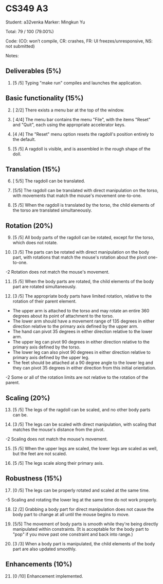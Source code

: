# CS349 A3
Student: a32venka
Marker: Mingkun Yu


Total: 79 / 100 (79.00%)

Code: 
(CO: won’t compile, CR: crashes, FR: UI freezes/unresponsive, NS: not submitted)


Notes:   

## Deliverables (5%)

1. [5 /5] Typing "make run" compiles and launches the application.

## Basic functionality (15%)

2. [ 2/2] There exists a menu bar at the top of the window.

3. [ 4/4] The menu bar contains the menu "File", with the items "Reset" and "Quit", each using the appropriate accelerator keys.

4. [4 /4] The "Reset" menu option resets the ragdoll's position entirely to the default.

5. [5 /5] A ragdoll is visible, and is assembled in the rough shape of the doll.

## Translation (15%)

6. [ 5/5] The ragdoll can be translated.

7. [5/5] The ragdoll can be translated with direct manipulation on the torso, with movements that match the mouse's movement one-to-one.

8. [5 /5] When the ragdoll is translated by the torso, the child elements of the torso are translated simultaneously.

## Rotation (20%)

9. [5 /5] All body parts of the ragdoll can be rotated, except for the torso, which does not rotate.

10. [3 /5] The parts can be rotated with direct manipulation on the body part, with rotations that match the mouse's rotation about the pivot one-to-one.

-2 Rotation does not match the mouse's movement.

11. [5 /5] When the body parts are rotated, the child elements of the body part are rotated simultaneously.

12. [3 /5] The appropriate body parts have limited rotation, relative to the rotation of their parent element.
* The upper arm is attached to the torso and may rotate an entire 360 degrees about its point of attachment to the torso.
* The lower arm should have a movement range of 135 degrees in either direction relative to the primary axis defined by the upper arm.
* The hand can pivot 35 degrees in either direction relative to the lower arm.
* The upper leg can pivot 90 degrees in either direction relative to the primary axis defined by the torso.
* The lower leg can also pivot 90 degrees in either direction relative to primary axis defined by the upper leg.
* The feet should be attached at a 90 degree angle to the lower leg and they can pivot 35 degrees in either direction from this initial orientation.

-2 Some or all of the rotation limits are not relative to the rotation of the parent.

## Scaling (20%)

13. [5 /5] The legs of the ragdoll can be scaled, and no other body parts can be.

14. [3 /5] The legs can be scaled with direct manipulation, with scaling that matches the mouse's distance from the pivot.

-2 Scaling does not match the mouse's movement.

15. [5 /5] When the upper legs are scaled, the lower legs are scaled as well, but the feet are not scaled.

16. [5 /5] The legs scale along their primary axis.

## Robustness (15%)

17. [0 /5] The legs can be properly rotated and scaled at the same time. 

-5 Scaling and rotating the lower leg at the same time do not work properly.

18. [2 /2] Grabbing a body part for direct manipulation does not cause the body part to change at all until the mouse begins to move.

19. [5/5] The movement of body parts is smooth while they're being directly manipulated within constraints. (It is acceptable for the body part to "pop" if you move past one constraint and back into range.)

20. [3 /3] When a body part is manipulated, the child elements of the body part are also updated smoothly.


## Enhancements (10%)

21. [0 /10] Enhancement implemented.
